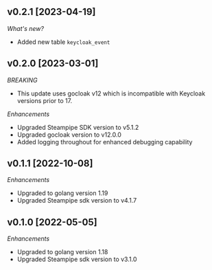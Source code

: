 ## v0.2.1 [2023-04-19]

_What's new?_
- Added new table `keycloak_event`

## v0.2.0 [2023-03-01]

_BREAKING_
- This update uses gocloak v12 which is incompatible with Keycloak versions prior to 17.

_Enhancements_
- Upgraded Steampipe SDK version to v5.1.2
- Upgraded gocloak version to v12.0.0
- Added logging throughout for enhanced debugging capability

## v0.1.1 [2022-10-08]

_Enhancements_
- Upgraded to golang version 1.19
- Upgraded Steampipe sdk version to v4.1.7

## v0.1.0 [2022-05-05]

_Enhancements_
- Upgraded to golang version 1.18
- Upgraded Steampipe sdk version to v3.1.0
